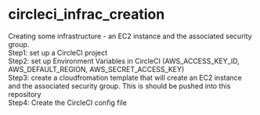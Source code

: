 # circleci_infrac_creation
Creating some infrastructure - an EC2 instance and the associated security group.<br>
Step1: set up a CircleCI project<br>
Step2: set up Environment Variables in CircleCI (AWS_ACCESS_KEY_ID, AWS_DEFAULT_REGION, AWS_SECRET_ACCESS_KEY)<br>
Step3: create a cloudfromation template that will create an EC2 instance and the associated security group. This is should be pushed into this repository<br>
Step4: Create the CircleCI config file<br>
